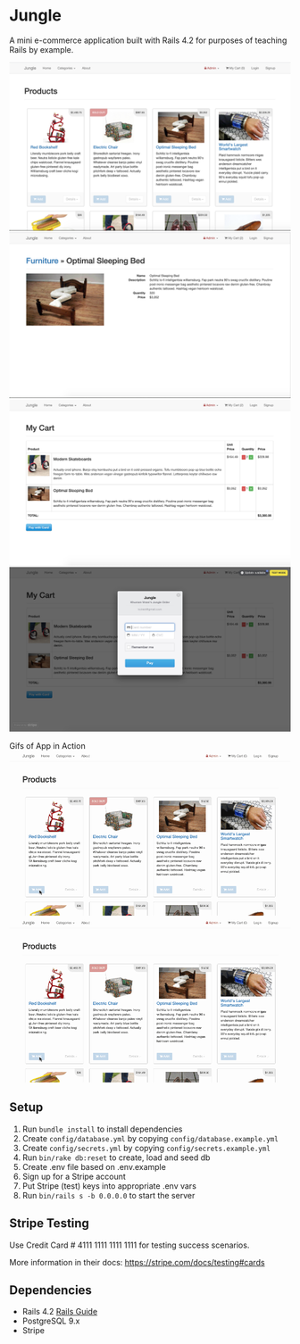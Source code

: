 # Jungle

A mini e-commerce application built with Rails 4.2 for purposes of teaching Rails by example.

!["Home Page displays all products available"](https://github.com/samamoo/jungle-rails/blob/master/docs/Screen%20Shot%202021-01-13%20at%201.33.38%20PM.png?raw=true)
!["Product details page"](https://github.com/samamoo/jungle-rails/blob/master/docs/Screen%20Shot%202021-01-13%20at%201.34.03%20PM.png?raw=true)
!["Cart of products"](https://github.com/samamoo/jungle-rails/blob/master/docs/Screen%20Shot%202021-01-13%20at%201.34.20%20PM.png?raw=true)
!["Payment prompt using Stripe"](https://github.com/samamoo/jungle-rails/blob/master/docs/Screen%20Shot%202021-01-13%20at%201.34.39%20PM.png?raw=true)

Gifs of App in Action
!["Gif of adding a product to the cart"](https://github.com/samamoo/jungle-rails/blob/master/docs/jungle_add_cart.gif?raw=true)
!["Gif of making a payment"](https://github.com/samamoo/jungle-rails/blob/master/docs/jungle_add_cart.gif?raw=true)

## Setup

1. Run `bundle install` to install dependencies
2. Create `config/database.yml` by copying `config/database.example.yml`
3. Create `config/secrets.yml` by copying `config/secrets.example.yml`
4. Run `bin/rake db:reset` to create, load and seed db
5. Create .env file based on .env.example
6. Sign up for a Stripe account
7. Put Stripe (test) keys into appropriate .env vars
8. Run `bin/rails s -b 0.0.0.0` to start the server

## Stripe Testing

Use Credit Card # 4111 1111 1111 1111 for testing success scenarios.

More information in their docs: <https://stripe.com/docs/testing#cards>

## Dependencies

* Rails 4.2 [Rails Guide](http://guides.rubyonrails.org/v4.2/)
* PostgreSQL 9.x
* Stripe
